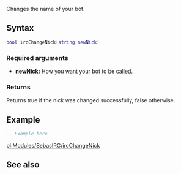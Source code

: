 Changes the name of your bot.

Syntax
------

``` lua
bool ircChangeNick(string newNick)
```

### Required arguments

-   **newNick:** How you want your bot to be called.

### Returns

Returns true if the nick was changed successfully, false otherwise.

Example
-------

``` lua
-- Example here
```

[pl:Modules/SebasIRC/ircChangeNick](/docs/pl-modules/sebasirc/ircchangenick.md "wikilink")

See also
--------
